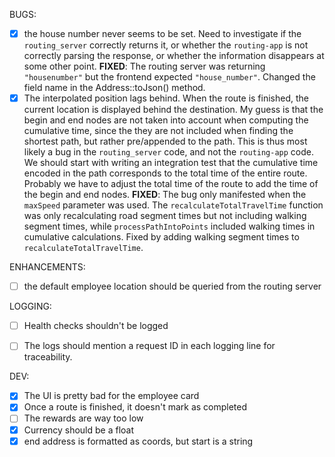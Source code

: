 BUGS:
- [x] the house number never seems to be set. Need to investigate if the `routing_server` correctly returns it, or whether the `routing-app` is not correctly parsing the response, or whether the information disappears at some other point. **FIXED**: The routing server was returning `"housenumber"` but the frontend expected `"house_number"`. Changed the field name in the Address::toJson() method.
- [x] The interpolated position lags behind. When the route is finished, the current location is displayed behind the destination. My guess is that the begin and end nodes are not taken into account when computing the cumulative time, since the they are not included when finding the shortest path, but rather pre/appended to the path. This is thus most likely a bug in the `routing_server` code, and not the `routing-app` code. We should start with writing an integration test that the cumulative time encoded in the path corresponds to the total time of the entire route. Probably we have to adjust the total time of the route to add the time of the begin and end nodes. **FIXED**: The bug only manifested when the `maxSpeed` parameter was used. The `recalculateTotalTravelTime` function was only recalculating road segment times but not including walking segment times, while `processPathIntoPoints` included walking times in cumulative calculations. Fixed by adding walking segment times to `recalculateTotalTravelTime`.

ENHANCEMENTS:
- [ ] the default employee location should be queried from the routing server

LOGGING:
- [ ] Health checks shouldn't be logged 
- [ ] The logs should mention a request ID in each logging line for traceability.


DEV:
- [x] The UI is pretty bad for the employee card
- [x] Once a route is finished, it doesn't mark as completed
- [ ] The rewards are way too low
- [x] Currency should be a float
- [x] end address is formatted as coords, but start is a string